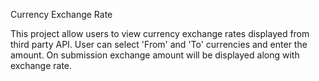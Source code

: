 Currency Exchange Rate

This project allow users to view currency exchange rates displayed from third party API. User can select 'From' and 'To' currencies and enter the amount. On submission exchange amount will be displayed along with exchange rate.
